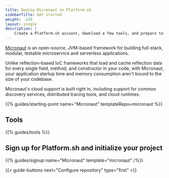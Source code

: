 ```yaml
---
title: Deploy Micronaut on Platform.sh
sidebarTitle: Get started
weight: -110
layout: single
description: |
    Create a Platform.sh account, download a few tools, and prepare to deploy Micronaut.
---
```


[Micronaut](https://micronaut.io/) is an open-source, JVM-based framework for building full-stack, modular, testable microservice and serverless applications.

Unlike reflection-based IoC frameworks that load and cache reflection data for every single field, method, and constructor in your code, with Micronaut, your application startup time and memory consumption aren't bound to the size of your codebase.

Micronaut's cloud support is built right in, including support for common discovery services, distributed tracing tools, and cloud runtimes.

{{% guides/starting-point name="Micronaut" templateRepo=micronaut %}}

## Tools

{{% guides/tools %}}

## Sign up for Platform.sh and initialize your project

{{% guides/signup name="Micronaut" template="micronaut" /%}}

{{< guide-buttons next="Configure repository" type="first" >}}
